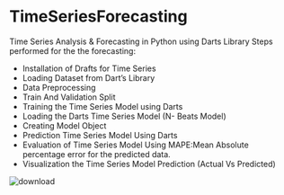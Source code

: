 # TimeSeriesForecasting
Time Series Analysis &amp; Forecasting in Python using Darts Library
Steps performed for the the forecasting:

- Installation of Drafts for Time Series
- Loading Dataset from Dart’s Library
- Data Preprocessing
- Train And Validation Split
- Training the Time Series Model using Darts
- Loading the Darts Time Series Model (N- Beats Model) 
- Creating Model Object
- Prediction Time Series Model Using Darts
- Evaluation of Time Series Model Using MAPE:Mean Absolute percentage error for the predicted data.  
- Visualization the Time Series Model Prediction (Actual Vs Predicted)



![download](https://user-images.githubusercontent.com/38283252/154122044-ef923316-680d-40aa-8110-fe70c8c0a185.png)
